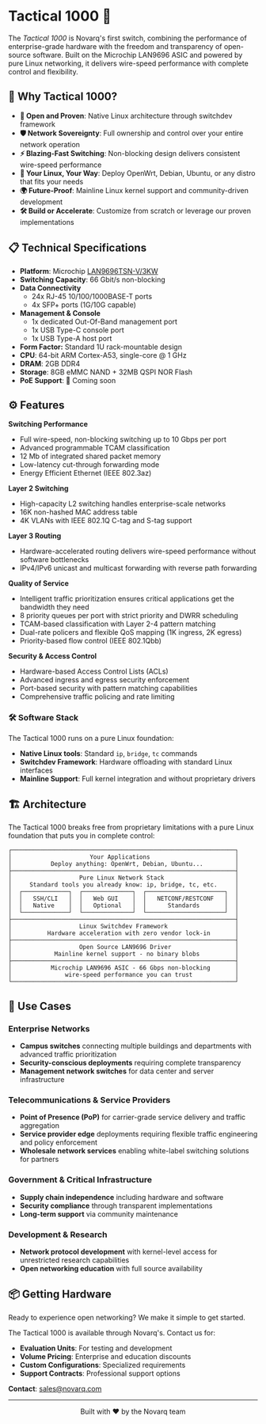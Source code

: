 # Tactical 1000 🚀

The _Tactical 1000_ is Novarq's first switch, combining the performance of enterprise-grade hardware with the freedom and transparency of open-source software. Built on the Microchip LAN9696 ASIC and powered by pure Linux networking, it delivers wire-speed performance with complete control and flexibility.

## 🌟 Why Tactical 1000?

- **💎 Open and Proven**: Native Linux architecture through switchdev framework
- **🛡️ Network Sovereignty**: Full ownership and control over your entire network operation
- **⚡ Blazing-Fast Switching**: Non-blocking design delivers consistent wire-speed performance
- **🐧 Your Linux, Your Way**: Deploy OpenWrt, Debian, Ubuntu, or any distro that fits your needs
- **🌍 Future-Proof**: Mainline Linux kernel support and community-driven development
- **🛠️ Build or Accelerate**: Customize from scratch or leverage our proven implementations

## 📋 Technical Specifications

- **Platform**: Microchip [LAN9696TSN-V/3KW](https://www.microchip.com/en-us/product/lan9696)
- **Switching Capacity**: 66 Gbit/s non-blocking
- **Data Connectivity**
  - 24x RJ-45 10/100/1000BASE-T ports
  - 4x SFP+ ports (1G/10G capable)
- **Management & Console**
  - 1x dedicated Out-Of-Band management port
  - 1x USB Type-C console port
  - 1x USB Type-A host port
- **Form Factor:** Standard 1U rack-mountable design
- **CPU**: 64-bit ARM Cortex-A53, single-core @ 1 GHz
- **DRAM**: 2GB DDR4
- **Storage**: 8GB eMMC NAND + 32MB QSPI NOR Flash
- **PoE Support**: 🚧 Coming soon

## ⚙️ Features

**Switching Performance**
- Full wire-speed, non-blocking switching up to 10 Gbps per port
- Advanced programmable TCAM classification
- 12 Mb of integrated shared packet memory
- Low-latency cut-through forwarding mode
- Energy Efficient Ethernet (IEEE 802.3az)

**Layer 2 Switching**
- High-capacity L2 switching handles enterprise-scale networks
- 16K non-hashed MAC address table
- 4K VLANs with IEEE 802.1Q C-tag and S-tag support

**Layer 3 Routing**
- Hardware-accelerated routing delivers wire-speed performance without software bottlenecks
- IPv4/IPv6 unicast and multicast forwarding with reverse path forwarding

**Quality of Service**
- Intelligent traffic prioritization ensures critical applications get the bandwidth they need
- 8 priority queues per port with strict priority and DWRR scheduling
- TCAM-based classification with Layer 2-4 pattern matching
- Dual-rate policers and flexible QoS mapping (1K ingress, 2K egress)
- Priority-based flow control (IEEE 802.1Qbb)

**Security & Access Control**
- Hardware-based Access Control Lists (ACLs)
- Advanced ingress and egress security enforcement
- Port-based security with pattern matching capabilities
- Comprehensive traffic policing and rate limiting

### 🛠️ Software Stack

The Tactical 1000 runs on a pure Linux foundation:

- **Native Linux tools**: Standard `ip`, `bridge`, `tc` commands
- **Switchdev Framework**: Hardware offloading with standard Linux interfaces
- **Mainline Support**: Full kernel integration and without proprietary drivers 

## 🏗️ Architecture

The Tactical 1000 breaks free from proprietary limitations with a pure Linux foundation that puts you in complete control:

```
┌───────────────────────────────────────────────────────────────┐
│                      Your Applications                        │
│           Deploy anything: OpenWrt, Debian, Ubuntu...         │
├───────────────────────────────────────────────────────────────┤
│                   Pure Linux Network Stack                    │
│     Standard tools you already know: ip, bridge, tc, etc.     │
│  ┌─────────────┐  ┌──────────────┐  ┌──────────────────────┐  │
│  │   SSH/CLI   │  │   Web GUI    │  │   NETCONF/RESTCONF   │  │
│  │   Native    │  │   Optional   │  │      Standards       │  │
│  └─────────────┘  └──────────────┘  └──────────────────────┘  │
├───────────────────────────────────────────────────────────────┤
│                   Linux Switchdev Framework                   │
│          Hardware acceleration with zero vendor lock-in       │
├───────────────────────────────────────────────────────────────┤
│                   Open Source LAN9696 Driver                  │
│            Mainline kernel support - no binary blobs          │
├───────────────────────────────────────────────────────────────┤
│           Microchip LAN9696 ASIC - 66 Gbps non-blocking       │
│               wire-speed performance you can trust            │
└───────────────────────────────────────────────────────────────┘
```


## 🏢 Use Cases

### Enterprise Networks
- **Campus switches** connecting multiple buildings and departments with advanced traffic prioritization
- **Security-conscious deployments** requiring complete transparency
- **Management network switches** for data center and server infrastructure

### Telecommunications & Service Providers
- **Point of Presence (PoP)** for carrier-grade service delivery and traffic aggregation
- **Service provider edge** deployments requiring flexible traffic engineering and policy enforcement
- **Wholesale network services** enabling white-label switching solutions for partners

### Government & Critical Infrastructure
- **Supply chain independence** including hardware and software
- **Security compliance** through transparent implementations
- **Long-term support** via community maintenance

### Development & Research
- **Network protocol development** with kernel-level access for unrestricted research capabilities
- **Open networking education** with full source availability

## 📦 Getting Hardware

Ready to experience open networking? We make it simple to get started.

The Tactical 1000 is available through Novarq's. Contact us for:
- **Evaluation Units**: For testing and development
- **Volume Pricing**: Enterprise and education discounts
- **Custom Configurations**: Specialized requirements
- **Support Contracts**: Professional support options

**Contact**: [sales@novarq.com](mailto:sales@novarq.com)

---
<p align="center">Built with ❤️ by the Novarq team</p>
